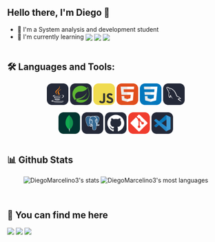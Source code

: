 ## Hello there, I'm Diego 👋 
  
- 🔭 I'm a System analysis and development student
- 🌱 I'm currently learning <img align="center" src="https://img.shields.io/badge/JavaScript-323330?style=for-the-badge&logo=javascript&logoColor=F7DF1E"> <img align="center" src="https://img.shields.io/badge/Node.js-43853D?style=for-the-badge&logo=node.js&logoColor=whiteE"> <img align="center" src="https://img.shields.io/badge/Express.js-404D59?style=for-the-badge">
<br><br>


## 🛠 Languages and Tools:

<div align="center">
  <img align="center" alt="Java" height="50" width="50" src="https://github.com/tandpfun/skill-icons/blob/main/icons/Java-Dark.svg">
  <img align="center" alt="Spring" height="50" width="50" src="https://github.com/tandpfun/skill-icons/blob/main/icons/Spring-Dark.svg">
  <img align="center" alt="JavaScript" height="50" width="50" src="https://github.com/tandpfun/skill-icons/blob/main/icons/JavaScript.svg">
  <img align="center" alt="HTML" height="50" width="50" src="https://github.com/tandpfun/skill-icons/blob/main/icons/HTML.svg">
  <img align="center" alt="CSS" height="50" width="50" src="https://github.com/tandpfun/skill-icons/blob/main/icons/CSS.svg">
  <img align="center" alt="MySQL" height="50" width="50" src="https://github.com/tandpfun/skill-icons/blob/main/icons/MySQL-Dark.svg">
  <br></br>
  <img align="center" alt="MongoDB" height="50" width="50" src="https://github.com/tandpfun/skill-icons/blob/main/icons/MongoDB.svg">
  <img align="center" alt="PostgreSQL" height="50" width="50" src="https://github.com/tandpfun/skill-icons/blob/main/icons/PostgreSQL-Dark.svg">
  <img align="center" alt="GitHub" height="50" width="50" src="https://github.com/tandpfun/skill-icons/blob/main/icons/Github-Dark.svg">
  <img align="center" alt="Git" height="50" width="50" src="https://github.com/tandpfun/skill-icons/blob/main/icons/Git.svg">
  <img align="center" alt="VsCode" height="50" width="50" src="https://github.com/tandpfun/skill-icons/blob/main/icons/VSCode-Dark.svg">

</div><br>

## 📊 Github Stats

<p align="center">
  <img width="530em" src="https://github-readme-stats.vercel.app/api?username=DiegoMarcelino3&show_icons=true&theme=midnight-purple" alt="DiegoMarcelino3's stats"/>
  <img width="530em" src="https://github-readme-stats.vercel.app/api/top-langs/?username=DiegoMarcelino3&layout=compact&theme=midnight-purple" alt="DiegoMarcelino3's most languages"/>
</p><br>

## 📱 You can find me here

<div>
  <a href="https://www.instagram.com/diegomar.celino/" target="_blank"><img src="https://img.shields.io/badge/Instagram-E4405F?style=for-the-badge&logo=instagram&logoColor=white" target="_blank"></a>
  <a href="https://www.linkedin.com/in/diegomarcelino3/" target="_blank"><img src="https://img.shields.io/badge/LinkedIn-0077B5?style=for-the-badge&logo=linkedin&logoColor=white" target="_blank"></a>
  <a href="mailto:diego.marcelinosa@gmail.com" target="_blank"><img src="https://img.shields.io/badge/Gmail-D14836?style=for-the-badge&logo=gmail&logoColor=white" target="_blank"></a>
</div>
